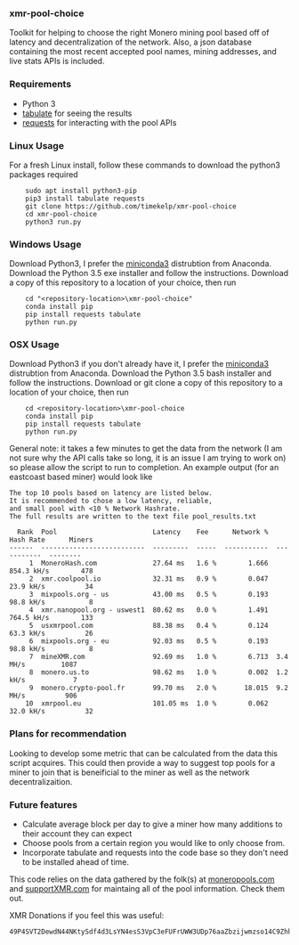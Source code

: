 ### xmr-pool-choice 
Toolkit for helping to choose the right Monero mining pool based off of latency and decentralization of the network. Also, a json database containing the most recent accepted pool names, mining addresses, and live stats APIs is included.

### Requirements
- Python 3
- [tabulate](https://txt.arboreus.com/2013/03/13/pretty-print-tables-in-python.html) for seeing the results
- [requests](http://docs.python-requests.org/en/master/) for interacting with the pool APIs

### Linux Usage
For a fresh Linux install, follow these commands to download the python3 packages required
```
	sudo apt install python3-pip
	pip3 install tabulate requests
	git clone https://github.com/timekelp/xmr-pool-choice
	cd xmr-pool-choice
	python3 run.py
```

### Windows Usage
Download Python3, I prefer the [miniconda3](https://conda.io/miniconda.html) distrubtion from Anaconda. Download the Python 3.5 exe installer and follow the instructions. Download a copy of this repository to a location of your choice, then run
```
	cd "<repository-location>\xmr-pool-choice"
	conda install pip
	pip install requests tabulate
	python run.py
```

### OSX Usage
Download Python3 if you don't already have it, I prefer the [miniconda3](https://conda.io/miniconda.html) distrubtion from Anaconda. Download the Python 3.5 bash installer and follow the instructions. Download or git clone a copy of this repository to a location of your choice, then run
```
	cd <repository-location>\xmr-pool-choice
	conda install pip
	pip install requests tabulate
	python run.py
```
General note: it takes a few minutes to get the data from the network (I am not sure why the API calls take so long, it is an issue I am trying to work on) so please allow the script to run to completion. An example output (for an eastcoast based miner) would look like
```
The top 10 pools based on latency are listed below. 
It is recommended to chose a low latency, reliable, 
and small pool with <10 % Network Hashrate. 
The full results are written to the text file pool_results.txt 

  Rank  Pool                        Latency    Fee      Network %  Hash Rate      Miners
------  --------------------------  ---------  -----  -----------  -----------  --------
     1  MoneroHash.com              27.64 ms   1.6 %        1.666  854.3 kH/s        478
     2  xmr.coolpool.io             32.31 ms   0.9 %        0.047  23.9 kH/s          34
     3  mixpools.org - us           43.00 ms   0.5 %        0.193  98.8 kH/s           8
     4  xmr.nanopool.org - uswest1  80.62 ms   0.0 %        1.491  764.5 kH/s        133
     5  usxmrpool.com               88.38 ms   0.4 %        0.124  63.3 kH/s          26
     6  mixpools.org - eu           92.03 ms   0.5 %        0.193  98.8 kH/s           8
     7  mineXMR.com                 92.69 ms   1.0 %        6.713  3.4 MH/s         1087
     8  monero.us.to                98.62 ms   1.0 %        0.002  1.2 kH/s            7
     9  monero.crypto-pool.fr       99.70 ms   2.0 %       18.015  9.2 MH/s          906
    10  xmrpool.eu                  101.05 ms  1.0 %        0.062  32.0 kH/s          32
 ```

### Plans for recommendation
Looking to develop some metric that can be calculated from the data this script acquires. This could then provide a way to suggest top pools for a miner to join that is beneificial to the miner as well as the network decentralizaition.

### Future features
- Calculate average block per day to give a miner how many additions to their account they can expect
- Choose pools from a certain region you would like to only choose from. 
- Incorporate tabulate and requests into the code base so they don't need to be installed ahead of time.


This code relies on the data gathered by the folk(s) at [moneropools.com](http://moneropools.com) and [supportXMR.com](http://supportXMR.com) for maintaing all of the pool information. Check them out.

XMR Donations if you feel this was useful:
```
49P4SVT2DewdN44NKtySdf4d3LsYN4esS3VpC3eFUFrUWW3UDp76aaZbzijwmzso14C9ZhhAEtAiU3KTq27Tf4CfKbLA1Sx
```
